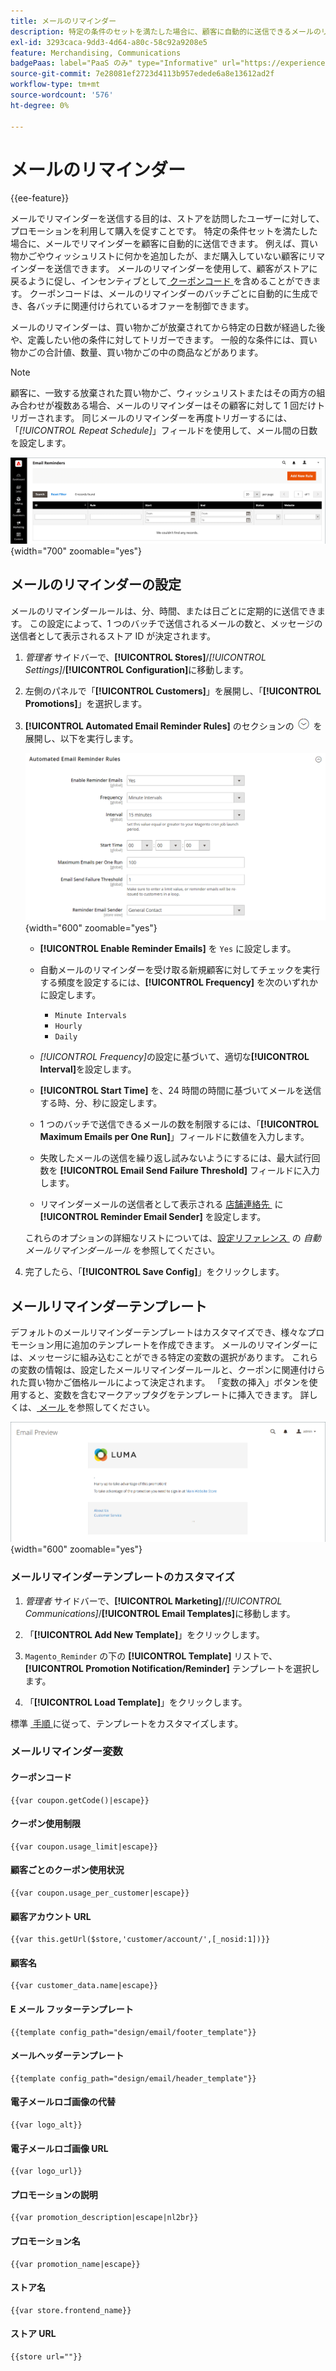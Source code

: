 ```yaml
---
title: メールのリマインダー
description: 特定の条件のセットを満たした場合に、顧客に自動的に送信できるメールのリマインダーについて説明します。
exl-id: 3293caca-9dd3-4d64-a80c-58c92a9208e5
feature: Merchandising, Communications
badgePaas: label="PaaS のみ" type="Informative" url="https://experienceleague.adobe.com/ja/docs/commerce/user-guides/product-solutions" tooltip="Adobe Commerce on Cloud プロジェクト（Adobeが管理する PaaS インフラストラクチャ）およびオンプレミスプロジェクトにのみ適用されます。"
source-git-commit: 7e28081ef2723d4113b957edede6a8e13612ad2f
workflow-type: tm+mt
source-wordcount: '576'
ht-degree: 0%

---
```


# メールのリマインダー

{{ee-feature}}

メールでリマインダーを送信する目的は、ストアを訪問したユーザーに対して、プロモーションを利用して購入を促すことです。 特定の条件セットを満たした場合に、メールでリマインダーを顧客に自動的に送信できます。 例えば、買い物かごやウィッシュリストに何かを追加したが、まだ購入していない顧客にリマインダーを送信できます。 メールのリマインダーを使用して、顧客がストアに戻るように促し、インセンティブとして [&#x200B; クーポンコード &#x200B;](price-rules-cart-coupon.md) を含めることができます。 クーポンコードは、メールのリマインダーのバッチごとに自動的に生成でき、各バッチに関連付けられているオファーを制御できます。

メールのリマインダーは、買い物かごが放棄されてから特定の日数が経過した後や、定義したい他の条件に対してトリガーできます。 一般的な条件には、買い物かごの合計値、数量、買い物かごの中の商品などがあります。

>[!NOTE]
>
>顧客に、一致する放棄された買い物かご、ウィッシュリストまたはその両方の組み合わせが複数ある場合、メールのリマインダーはその顧客に対して 1 回だけトリガーされます。 同じメールのリマインダーを再度トリガーするには、「_[!UICONTROL Repeat Schedule]_」フィールドを使用して、メール間の日数を設定します。

![&#x200B; メールのリマインダー &#x200B;](./assets/email-reminders.png){width="700" zoomable="yes"}

## メールのリマインダーの設定

メールのリマインダールールは、分、時間、または日ごとに定期的に送信できます。 この設定によって、1 つのバッチで送信されるメールの数と、メッセージの送信者として表示されるストア ID が決定されます。

1. _管理者_ サイドバーで、**[!UICONTROL Stores]**/_[!UICONTROL Settings]_/**[!UICONTROL Configuration]**&#x200B;に移動します。

1. 左側のパネルで「**[!UICONTROL Customers]**」を展開し、「**[!UICONTROL Promotions]**」を選択します。

1. **[!UICONTROL Automated Email Reminder Rules]** のセクションの ![&#x200B; 展開セレクター &#x200B;](../assets/icon-display-expand.png) を展開し、以下を実行します。

   ![&#x200B; 顧客設定 – 自動メールリマインダールール &#x200B;](../configuration-reference/customers/assets/promotions-automated-email-reminder-rules.png){width="600" zoomable="yes"}

   - **[!UICONTROL Enable Reminder Emails]** を `Yes` に設定します。

   - 自動メールのリマインダーを受け取る新規顧客に対してチェックを実行する頻度を設定するには、**[!UICONTROL Frequency]** を次のいずれかに設定します。

      - `Minute Intervals`
      - `Hourly`
      - `Daily`

   - _[!UICONTROL Frequency]_&#x200B;の設定に基づいて、適切な&#x200B;**[!UICONTROL Interval]**&#x200B;を設定します。

   - **[!UICONTROL Start Time]** を、24 時間の時間に基づいてメールを送信する時、分、秒に設定します。

   - 1 つのバッチで送信できるメールの数を制限するには、「**[!UICONTROL Maximum Emails per One Run]**」フィールドに数値を入力します。

   - 失敗したメールの送信を繰り返し試みないようにするには、最大試行回数を **[!UICONTROL Email Send Failure Threshold]** フィールドに入力します。

   - リマインダーメールの送信者として表示される [&#x200B; 店舗連絡先 &#x200B;](../getting-started/store-details.md#store-email-addresses) に **[!UICONTROL Reminder Email Sender]** を設定します。

   これらのオプションの詳細なリストについては、[&#x200B; 設定リファレンス &#x200B;](../configuration-reference/customers/promotions.md#automated-email-reminder-rules) の _自動メールリマインダールール_ を参照してください。

1. 完了したら、「**[!UICONTROL Save Config]**」をクリックします。

## メールリマインダーテンプレート

デフォルトのメールリマインダーテンプレートはカスタマイズでき、様々なプロモーション用に追加のテンプレートを作成できます。 メールのリマインダーには、メッセージに組み込むことができる特定の変数の選択があります。 これらの変数の情報は、設定したメールリマインダールールと、クーポンに関連付けられた買い物かご価格ルールによって決定されます。 「変数の挿入」ボタンを使用すると、変数を含むマークアップタグをテンプレートに挿入できます。 詳しくは、[&#x200B; メール &#x200B;](../systems/email-templates.md) を参照してください。

![&#x200B; メールリマインダーのプレビュー &#x200B;](./assets/email-reminder-preview-promotion-template.png){width="600" zoomable="yes"}

### メールリマインダーテンプレートのカスタマイズ

1. _管理者_ サイドバーで、**[!UICONTROL Marketing]**/_[!UICONTROL Communications]_/**[!UICONTROL Email Templates]**&#x200B;に移動します。

1. 「**[!UICONTROL Add New Template]**」をクリックします。

1. `Magento_Reminder` の下の **[!UICONTROL Template]** リストで、**[!UICONTROL Promotion Notification/Reminder]** テンプレートを選択します。

1. 「**[!UICONTROL Load Template]**」をクリックします。

標準 [&#x200B; 手順 &#x200B;](../systems/email-template-custom.md) に従って、テンプレートをカスタマイズします。

### メールリマインダー変数

#### クーポンコード

```
{{var coupon.getCode()|escape}}
```

#### クーポン使用制限

```
{{var coupon.usage_limit|escape}}
```

#### 顧客ごとのクーポン使用状況

```
{{var coupon.usage_per_customer|escape}}
```

#### 顧客アカウント URL

```
{{var this.getUrl($store,'customer/account/',[_nosid:1])}}
```

#### 顧客名

```
{{var customer_data.name|escape}}
```

#### E メール フッターテンプレート

```
{{template config_path="design/email/footer_template"}}
```

#### メールヘッダーテンプレート

```
{{template config_path="design/email/header_template"}}
```

#### 電子メールロゴ画像の代替

```
{{var logo_alt}}
```

#### 電子メールロゴ画像 URL

```
{{var logo_url}}
```

#### プロモーションの説明

```
{{var promotion_description|escape|nl2br}}
```

#### プロモーション名

```
{{var promotion_name|escape}}
```

#### ストア名

```
{{var store.frontend_name}}
```

#### ストア URL

```
{{store url=""}}
```
